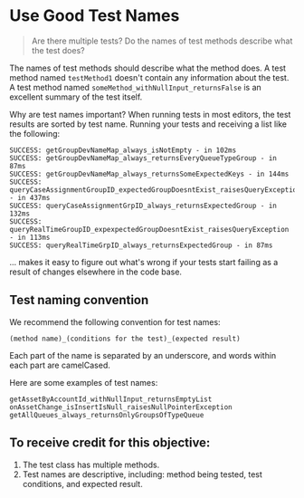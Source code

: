 # Use Good Test Names

> Are there multiple tests? Do the names of test methods describe what the test does? 

The names of test methods should describe what the method does. A test method named `testMethod1` doesn't contain any information about the test. A test method named `someMethod_withNullInput_returnsFalse` is an excellent summary of the test itself.

Why are test names important? When running tests in most editors, the test results are sorted by test name. Running your tests and receiving a list like the following:

```
SUCCESS: getGroupDevNameMap_always_isNotEmpty - in 102ms
SUCCESS: getGroupDevNameMap_always_returnsEveryQueueTypeGroup - in 87ms
SUCCESS: getGroupDevNameMap_always_returnsSomeExpectedKeys - in 144ms
SUCCESS: queryCaseAssignmentGroupID_expectedGroupDoesntExist_raisesQueryException - in 437ms
SUCCESS: queryCaseAssignmentGrpID_always_returnsExpectedGroup - in 132ms
SUCCESS: queryRealTimeGroupID_expexpectedGroupDoesntExist_raisesQueryException - in 113ms
SUCCESS: queryRealTimeGrpID_always_returnsExpectedGroup - in 87ms
```

... makes it easy to figure out what's wrong if your tests start failing as a result of changes elsewhere in the code base.

## Test naming convention

We recommend the following convention for test names:

`(method name)_(conditions for the test)_(expected result)`

Each part of the name is separated by an underscore, and words within each part are camelCased.

Here are some examples of test names:

```
getAssetByAccountId_withNullInput_returnsEmptyList
onAssetChange_isInsertIsNull_raisesNullPointerException
getAllQueues_always_returnsOnlyGroupsOfTypeQueue
```

## To receive credit for this objective: 

1. The test class has multiple methods.
2. Test names are descriptive, including: method being tested, test conditions, and expected result.